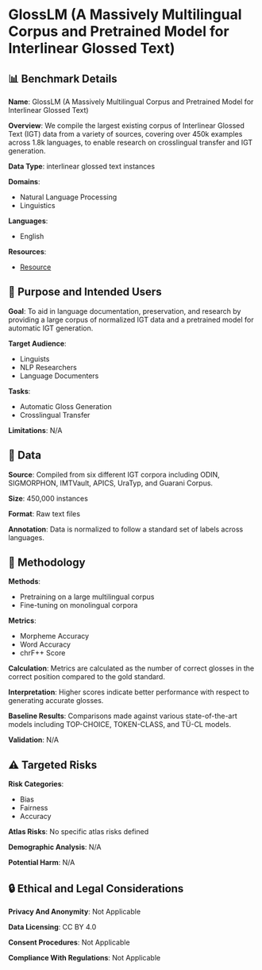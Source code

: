 # GlossLM (A Massively Multilingual Corpus and Pretrained Model for Interlinear Glossed Text)

## 📊 Benchmark Details

**Name**: GlossLM (A Massively Multilingual Corpus and Pretrained Model for Interlinear Glossed Text)

**Overview**: We compile the largest existing corpus of Interlinear Glossed Text (IGT) data from a variety of sources, covering over 450k examples across 1.8k languages, to enable research on crosslingual transfer and IGT generation.

**Data Type**: interlinear glossed text instances

**Domains**:
- Natural Language Processing
- Linguistics

**Languages**:
- English

**Resources**:
- [Resource](https://huggingface.co/collections/lecslab/glosslm-66da150854209e910113dd87)

## 🎯 Purpose and Intended Users

**Goal**: To aid in language documentation, preservation, and research by providing a large corpus of normalized IGT data and a pretrained model for automatic IGT generation.

**Target Audience**:
- Linguists
- NLP Researchers
- Language Documenters

**Tasks**:
- Automatic Gloss Generation
- Crosslingual Transfer

**Limitations**: N/A

## 💾 Data

**Source**: Compiled from six different IGT corpora including ODIN, SIGMORPHON, IMTVault, APICS, UraTyp, and Guarani Corpus.

**Size**: 450,000 instances

**Format**: Raw text files

**Annotation**: Data is normalized to follow a standard set of labels across languages.

## 🔬 Methodology

**Methods**:
- Pretraining on a large multilingual corpus
- Fine-tuning on monolingual corpora

**Metrics**:
- Morpheme Accuracy
- Word Accuracy
- chrF++ Score

**Calculation**: Metrics are calculated as the number of correct glosses in the correct position compared to the gold standard.

**Interpretation**: Higher scores indicate better performance with respect to generating accurate glosses.

**Baseline Results**: Comparisons made against various state-of-the-art models including TOP-CHOICE, TOKEN-CLASS, and TÜ-CL models.

**Validation**: N/A

## ⚠️ Targeted Risks

**Risk Categories**:
- Bias
- Fairness
- Accuracy

**Atlas Risks**:
No specific atlas risks defined

**Demographic Analysis**: N/A

**Potential Harm**: N/A

## 🔒 Ethical and Legal Considerations

**Privacy And Anonymity**: Not Applicable

**Data Licensing**: CC BY 4.0

**Consent Procedures**: Not Applicable

**Compliance With Regulations**: Not Applicable
